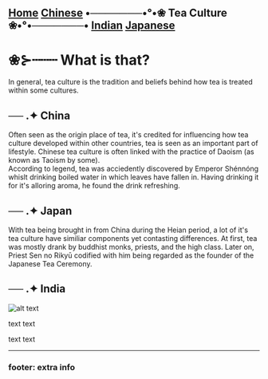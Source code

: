 [Home](https://github.com/319SoftDev/wiki-project-group-wya_dansowaa/blob/main/README.md)  [Chinese](chinese/tea-ceremony.md) •───────•°•❀ **Tea Culture** ❀•°•───────• [Indian](indian/tea-ceremony.md)  [Japanese](japanese/tea-ceremony.md)
---- 

# ❀⊱┄┄┄ What is that? 
In general, tea culture is the tradition and beliefs behind how tea is treated within some cultures.


## ── .✦ China
  Often seen as the origin place of tea, it's credited for influencing how tea culture developed within other countries, tea is seen as an important part of lifestyle. Chinese tea culture is often linked with the practice of Daoism (as known as Taoism by some).  
  According to legend, tea was acciedently discovered by Emperor Shénnóng whislt drinking boiled water in which leaves have fallen in. Having drinking it for it's alloring aroma, he found the drink refreshing.  

## ── .✦ Japan
  With tea being brought in from China during the Heian period, a lot of it's tea culture have similiar components yet contasting differences. At first, tea was mostly drank by buddhist monks, priests, and the high class. Later on, Priest Sen no Rikyū codified with him being regarded as the founder of the Japanese Tea Ceremony. 
  
## ── .✦ India
  


![alt text](url)

text text

text text

---- 

### footer: extra info
